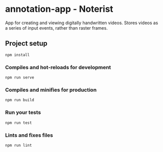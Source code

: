 # annotation-app - Noterist
App for creating and viewing digitally handwritten videos. Stores videos as a series of input events, rather than raster frames.

## Project setup
```
npm install
```

### Compiles and hot-reloads for development
```
npm run serve
```

### Compiles and minifies for production
```
npm run build
```

### Run your tests
```
npm run test
```

### Lints and fixes files
```
npm run lint
```
